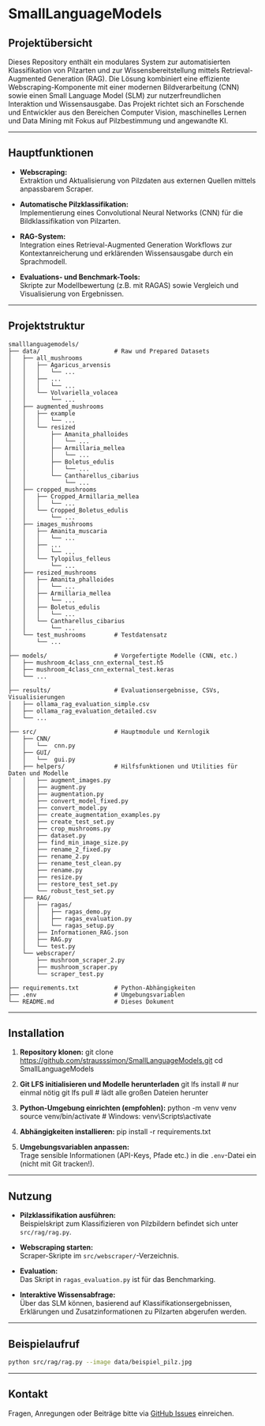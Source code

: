 # SmallLanguageModels

## Projektübersicht

Dieses Repository enthält ein modulares System zur automatisierten Klassifikation von Pilzarten und zur Wissensbereitstellung mittels Retrieval-Augmented Generation (RAG). Die Lösung kombiniert eine effiziente Webscraping-Komponente mit einer modernen Bildverarbeitung (CNN) sowie einen Small Language Model (SLM) zur nutzerfreundlichen Interaktion und Wissensausgabe. Das Projekt richtet sich an Forschende und Entwickler aus den Bereichen Computer Vision, maschinelles Lernen und Data Mining mit Fokus auf Pilzbestimmung und angewandte KI.

---

## Hauptfunktionen

- **Webscraping:**  
  Extraktion und Aktualisierung von Pilzdaten aus externen Quellen mittels anpassbarem Scraper.

- **Automatische Pilzklassifikation:**  
  Implementierung eines Convolutional Neural Networks (CNN) für die Bildklassifikation von Pilzarten.

- **RAG-System:**  
  Integration eines Retrieval-Augmented Generation Workflows zur Kontextanreicherung und erklärenden Wissensausgabe durch ein Sprachmodell.

- **Evaluations- und Benchmark-Tools:**  
  Skripte zur Modellbewertung (z.B. mit RAGAS) sowie Vergleich und Visualisierung von Ergebnissen.

---

## Projektstruktur

```plaintext
smalllanguagemodels/
├── data/                     # Raw und Prepared Datasets
│   ├── all_mushrooms
│   │   ├── Agaricus_arvensis
│   │   │   └── ...
│   │   ├── ... 
│   │   │   └── ...
│   │   └── Volvariella_volacea
│   │       └── ...
│   ├── augmented_mushrooms
│   │   ├── example
│   │   │   └── ...
│   │   └── resized
│   │       ├── Amanita_phalloides
│   │       │   └── ...
│   │       ├── Armillaria_mellea
│   │       │   └── ...
│   │       ├── Boletus_edulis
│   │       │   └── ...
│   │       └── Cantharellus_cibarius
│   │           └── ...
│   ├── cropped_mushrooms
│   │   ├── Cropped_Armillaria_mellea
│   │   │   └── ...
│   │   └── Cropped_Boletus_edulis
│   │       └── ...
│   ├── images_mushrooms
│   │   ├── Amanita_muscaria
│   │   │   └── ...
│   │   ├── ...
│   │   │   └── ...
│   │   └── Tylopilus_felleus
│   │       └── ...
│   ├── resized_mushrooms 
│   │   ├── Amanita_phalloides
│   │   │   └── ...
│   │   ├── Armillaria_mellea
│   │   │   └── ...
│   │   ├── Boletus_edulis
│   │   │   └── ...
│   │   └── Cantharellus_cibarius
│   │       └── ...
│   └── test_mushrooms        # Testdatensatz
│       └── ...
│
├── models/                   # Vorgefertigte Modelle (CNN, etc.)
│   ├── mushroom_4class_cnn_external_test.h5
│   ├── mushroom_4class_cnn_external_test.keras
│   └── ...
│
├── results/                  # Evaluationsergebnisse, CSVs, Visualisierungen
│   ├── ollama_rag_evaluation_simple.csv
│   ├── ollama_rag_evaluation_detailed.csv
│   └── ...
│
├── src/                      # Hauptmodule und Kernlogik
│   ├── CNN/
│   │   └──  cnn.py
│   ├── GUI/
│   │   └──  gui.py
│   ├── helpers/              # Hilfsfunktionen und Utilities für Daten und Modelle
│   │   ├── augment_images.py
│   │   ├── augment.py
│   │   ├── augmentation.py
│   │   ├── convert_model_fixed.py
│   │   ├── convert_model.py
│   │   ├── create_augmentation_examples.py
│   │   ├── create_test_set.py
│   │   ├── crop_mushrooms.py
│   │   ├── dataset.py
│   │   ├── find_min_image_size.py
│   │   ├── rename_2_fixed.py
│   │   ├── rename_2.py
│   │   ├── rename_test_clean.py
│   │   ├── rename.py
│   │   ├── resize.py
│   │   ├── restore_test_set.py
│   │   └── robust_test_set.py
│   ├── RAG/
│   │   ├── ragas/
│   │   │   ├── ragas_demo.py
│   │   │   ├── ragas_evaluation.py
│   │   │   └── ragas_setup.py
│   │   ├── Informationen_RAG.json
│   │   ├── RAG.py
│   │   └── test.py
│   └── webscraper/
│       ├── mushroom_scraper_2.py
│       ├── mushroom_scraper.py
│       └── scraper_test.py
│
├── requirements.txt          # Python-Abhängigkeiten
├── .env                      # Umgebungsvariablen
└── README.md                 # Dieses Dokument
```

---

## Installation

1. **Repository klonen:**
git clone https://github.com/strausssimon/SmallLanguageModels.git
cd SmallLanguageModels

2. **Git LFS initialisieren und Modelle herunterladen**
git lfs install          # nur einmal nötig
git lfs pull             # lädt alle großen Dateien herunter


2. **Python-Umgebung einrichten (empfohlen):**
python -m venv venv
source venv/bin/activate  # Windows: venv\Scripts\activate


3. **Abhängigkeiten installieren:**
pip install -r requirements.txt

4. **Umgebungsvariablen anpassen:**  
Trage sensible Informationen (API-Keys, Pfade etc.) in die `.env`-Datei ein (nicht mit Git tracken!).

---

## Nutzung

- **Pilzklassifikation ausführen:**  
  Beispielskript zum Klassifizieren von Pilzbildern befindet sich unter `src/rag/rag.py`.

- **Webscraping starten:**  
  Scraper-Skripte im `src/webscraper/`-Verzeichnis.

- **Evaluation:**  
  Das Skript in `ragas_evaluation.py` ist für das Benchmarking.

- **Interaktive Wissensabfrage:**  
  Über das SLM können, basierend auf Klassifikationsergebnissen, Erklärungen und Zusatzinformationen zu Pilzarten abgerufen werden.

---

## Beispielaufruf

```sh
python src/rag/rag.py --image data/beispiel_pilz.jpg
```

---

## Kontakt

Fragen, Anregungen oder Beiträge bitte via [GitHub Issues](https://github.com/strausssimon/SmallLanguageModels/issues) einreichen.
